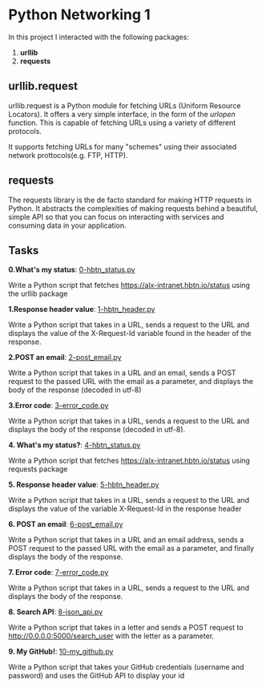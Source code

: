 # Python Networking 1

In this project I interacted with the following packages:
1. **urllib** 
2. **requests**

## urllib.request

urllib.request is a Python module for fetching URLs (Uniform Resource Locators). It offers a very simple interface, in the form of the *urlopen* function. This is capable of fetching URLs using a variety of different protocols.

It supports fetching URLs for many "schemes" using their associated network prottocols(e.g. FTP, HTTP).

## requests

The requests library is the de facto standard for making HTTP requests in Python. It abstracts the complexities of making requests behind a beautiful, simple API so that you can focus on interacting with services and consuming data in your application.

## Tasks

**0.What's my status**: [0-hbtn_status.py](./0-hbtn_status.py)

Write a Python script that fetches https://alx-intranet.hbtn.io/status using the urllib package

**1.Response header value**: [1-hbtn_header.py](./1-hbtn_header.py)

Write a Python script that takes in a URL, sends a request to the URL and displays the value of the X-Request-Id variable found in the header of the response.

**2.POST an email**: [2-post_email.py](./2-post_email.py)

Write a Python script that takes in a URL and an email, sends a POST request to the passed URL with the email as a parameter, and displays the body of the response (decoded in utf-8)

**3.Error code**: [3-error_code.py](./3-error_code.py)

Write a Python script that takes in a URL, sends a request to the URL and displays the body of the response (decoded in utf-8).

**4. What's my status?**: [4-hbtn_status.py](./4-hbtn_status.py)

Write a Python script that fetches https://alx-intranet.hbtn.io/status using requests package

**5. Response header value**: [5-hbtn_header.py](./5-hbtn_header.py)

Write a Python script that takes in a URL, sends a request to the URL and displays the value of the variable X-Request-Id in the response header

**6. POST an email**: [6-post_email.py](./6-post_email.py)

Write a Python script that takes in a URL and an email address, sends a POST request to the passed URL with the email as a parameter, and finally displays the body of the response.

**7. Error code**: [7-error_code.py](./7-error_code.py)

Write a Python script that takes in a URL, sends a request to the URL and displays the body of the response.

**8. Search API**: [8-json_api.py](./8-json_api.py)

Write a Python script that takes in a letter and sends a POST request to http://0.0.0.0:5000/search_user with the letter as a parameter.

**9. My GitHub!**: [10-my_github.py](./10-my_github.py)

Write a Python script that takes your GitHub credentials (username and password) and uses the GitHub API to display your id

